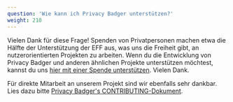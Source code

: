 ```yaml
---
question: 'Wie kann ich Privacy Badger unterstützen?'
weight: 210
---
```


Vielen Dank für diese Frage! Spenden von Privatpersonen machen etwa die Hälfte der Unterstützung der EFF aus, was uns die Freiheit gibt, an nutzerorientierten Projekten zu arbeiten. Wenn du die Entwicklung von Privacy Badger und anderen ähnlichen Projekte unterstützen möchtest, kannst du uns [hier mit einer Spende unterstützen](https://supporters.eff.org/donate/support-privacy-badger). Vielen Dank.

Für direkte Mitarbeit an unserem Projekt sind wir ebenfalls sehr dankbar. Lies dazu bitte [Privacy Badger's CONTRIBUTING-Dokument](https://github.com/EFForg/privacybadger/blob/master/CONTRIBUTING.md).
